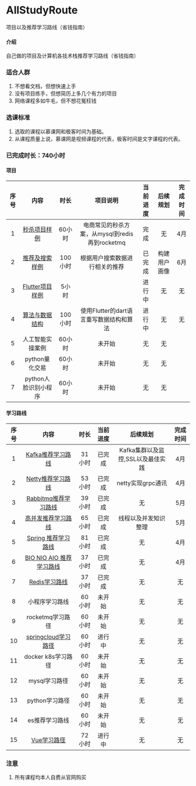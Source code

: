 # AllStudyRoute
项目以及推荐学习路线（省钱指南）

#### 介绍
自己做的项目及计算机各技术栈推荐学习路线（省钱指南）

### 适合人群
1. 不想看文档，但想快速上手
2. 没有项目练手，但想简历上多几个有力的项目
3. 网络课程多如牛毛，但不想花冤枉钱

### 选课标准
1. 选取的课程以慕课网和极客时间为基础。
2. 从课程质量上说，慕课网是视频课程的代表，极客时间是文字课程的代表。

### 已完成时长：740小时


#### 项目
| 序号| 内容 | 时长 |项目说明|当前进度|后续规划|完成时间|
| :---: | :----: | :----: |:----: |:----: |:----: |:----: |
| 1 | [秒杀项目样例](https://github.com/NewPracticer/SpikeExample)| 60小时|电商常见的秒杀方案，从mysql到redis再到rocketmq|完成|无|4月
| 2 | [推荐及搜索样例](https://github.com/NewPracticer/SearchRecommend)| 100小时|根据用户搜索数据进行相关的推荐|已完成|构建用户画像|6月
| 3 | [Flutter项目样例](https://github.com/NewPracticer/FlutterProjectAndRoute)| 5小时||进行中|无|无
| 4 | [算法与数据结构](https://github.com/NewPracticer/DataStructure)| 100小时|使用Flutter的dart语言重写数据结构和算法|进行中|无|无
| 5 | 人工智能实操案例| 60小时|未开始|无|无
| 6 | python量化交易| 60小时|未开始|无|无
| 7 | python人脸识别小程序| 60小时|未开始|无|无

#### 学习路线 
| 序号| 内容 | 时长 |当前进度|后续规划|完成时间|
| :---: | :----: | :----: |:----: |:----: |:----: |
| 1 | [Kafka推荐学习路线](https://github.com/NewPracticer/KafkaStudyRoute) | 31小时 |已完成 |Kafka集群以及监控,SSL以及最佳实践|4月
| 2 | [Netty推荐学习路线](https://github.com/NewPracticer/netty)| 53小时|已完成|netty实现grpc通讯|4月
| 3 | [Rabbitmq推荐学习路线](https://github.com/NewPracticer/RabbbitStudy)| 39小时|已完成|无|5月
| 4 | [高并发推荐学习路线](https://github.com/NewPracticer/HighConcurrency)| 65小时|已完成|线程以及并发知识整理|5月
| 5 | [Spring 推荐学习路线](https://github.com/NewPracticer/SpringStudyRote)| 81小时|已完成|无|4月
| 6 | [BIO NIO AIO 推荐学习路线](https://github.com/NewPracticer/BIONIOAIO)| 37小时|已完成|无|4月
| 7 | [Redis学习路线](https://github.com/NewPracticer/RedisRoute)| 37小时|已完成|无|无
| 8 | 小程序学习路线| 60小时|未开始|无|无
| 9 | rocketmq学习路径| 60小时|未开始|无|无
| 10 | [springcloud学习路径](https://github.com/NewPracticer/SpringCloudRoute)| 60小时|进行中|无|无
| 11 | docker k8s学习路径| 60小时|未开始|无|无
| 12 | mysql学习路径| 60小时|未开始|无|无
| 13 | python学习路径| 60小时|未开始|无|无
| 14 | es推荐学习路线| 60小时|未开始|无|无
| 15 | [Vue学习路径](https://github.com/NewPracticer/VueProjectAndRoute)| 72小时|进行中|无|无


### 注意
1. 所有课程均本人自费从官网购买
